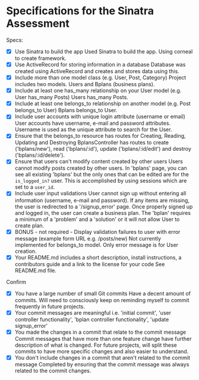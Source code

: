 # Specifications for the Sinatra Assessment

Specs:
- [x] Use Sinatra to build the app
Used Sinatra to build the app.  Using corneal to create framework.
- [x] Use ActiveRecord for storing information in a database
Database was created using ActiveRecord and creates and stores data using this.
- [x] Include more than one model class (e.g. User, Post, Category)
Project includes two models.  Users and Bplans (business plans).
- [x] Include at least one has_many relationship on your User model (e.g. User has_many Posts)
Users has_many Posts.
- [x] Include at least one belongs_to relationship on another model (e.g. Post belongs_to User)
Bplans belongs_to User.
- [x] Include user accounts with unique login attribute (username or email)
User accounts have username, e-mail and password attributes.  Username is used as the unique attribute to search for the User.
- [x] Ensure that the belongs_to resource has routes for Creating, Reading, Updating and Destroying
BplansController has routes to create ('bplans/new'), read ('bplans/:id'), update ('bplans/:id/edit') and destroy ('bplans/:id/delete').
- [x] Ensure that users can't modify content created by other users
Users cannot modify posts created by other users.  In 'bplans' page, you can see all existing 'bplans' but the only ones that can be edited are for the `is_logged_in?` user.  This is accomplished by using sessions which are set to a `user_id`.
- [x] Include user input validations
User cannot sign up without entering all information (username, e-mail and password).  If any items are missing, the user is redirected to a '/signup_error' page.  Once properly signed up and logged in, the user can create a business plan.  The 'bplan' requires a minimum of a 'problem' and a 'solution' or it will not allow User to create plan.
- [x] BONUS - not required - Display validation failures to user with error message (example form URL e.g. /posts/new)
Not currently implemented for belongs_to model.  Only error message is for User creation.
- [x] Your README.md includes a short description, install instructions, a contributors guide and a link to the license for your code
See README.md file.

Confirm
- [x] You have a large number of small Git commits
Have a decent amount of commits.  Will need to consciously keep on reminding myself to commit frequently in future projects.
- [x] Your commit messages are meaningful
i.e. 'initial commit', 'user controller functionality', 'bplan controller functionality', 'update signup_error'
- [x] You made the changes in a commit that relate to the commit message
Commit messages that have more than one feature change have further description of what is changed.  For future projects, will split these commits to have more specific changes and also easier to understand.
- [x] You don't include changes in a commit that aren't related to the commit message
Completed by ensuring that the commit message was always related to the commit changes.
